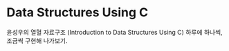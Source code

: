 # Data Structures Using C

윤성우의 열혈 자료구조 (Introduction to Data Structures Using C)
하루에 하나씩, 조금씩 구현해 나가보기.